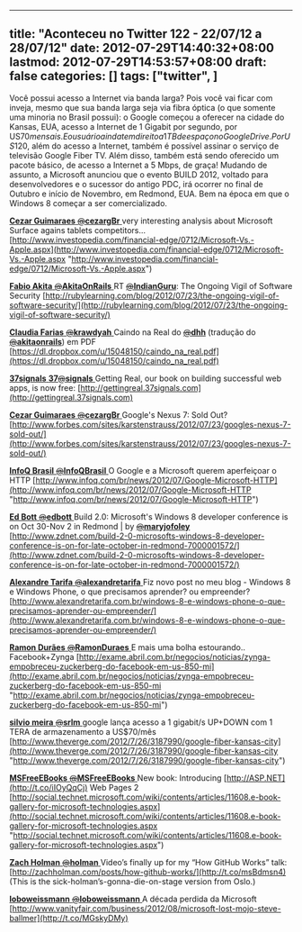 
---
title: "Aconteceu no Twitter 122 - 22/07/12 a 28/07/12"
date: 2012-07-29T14:40:32+08:00
lastmod: 2012-07-29T14:53:57+08:00
draft: false
categories: []
tags: ["twitter", ]
---


Você possui acesso a Internet via banda larga? Pois você vai ficar com inveja, mesmo que sua banda larga seja via fibra óptica (o que somente uma minoria no Brasil possui): o Google começou a oferecer na cidade do Kansas, EUA, acesso a Internet de 1 Gigabit por segundo, por US$70 mensais. E o usuário ainda tem direito a 1 TB de espaço no Google Drive. Por US$120, além do acesso a Internet, também é possível assinar o serviço de televisão Google Fiber TV. Além disso, também está sendo oferecido um pacote básico, de acesso a Internet a 5 Mbps, de graça! Mudando de assunto, a Microsoft anunciou que o evento BUILD 2012, voltado para desenvolvedores e o sucessor do antigo PDC, irá ocorrer no final de Outubro e início de Novembro, em Redmond, EUA. Bem na época em que o Windows 8 começar a ser comercializado. 

[**Cezar Guimaraes** ‏<s>@</s>**cezargBr** ](https://twitter.com/cezargBr)very interesting analysis about Microsoft Surface agains tablets competitors… [http://www.investopedia.com/financial-edge/0712/Microsoft-Vs.-Apple.aspx](http://www.investopedia.com/financial-edge/0712/Microsoft-Vs.-Apple.aspx "http://www.investopedia.com/financial-edge/0712/Microsoft-Vs.-Apple.aspx")   

[**Fabio Akita** ‏<s>@</s>**AkitaOnRails** ](https://twitter.com/AkitaOnRails)RT [<s>@</s>**IndianGuru**](https://twitter.com/IndianGuru): The Ongoing Vigil of Software Security [http://rubylearning.com/blog/2012/07/23/the-ongoing-vigil-of-software-security/](http://rubylearning.com/blog/2012/07/23/the-ongoing-vigil-of-software-security/)   

[**Claudia Farias** ‏<s>@</s>**krawdyah** ](https://twitter.com/krawdyah)Caindo na Real do [<s>@</s>**dhh**](https://twitter.com/dhh) (tradução do [<s>@</s>**akitaonrails**](https://twitter.com/akitaonrails)) em PDF [https://dl.dropbox.com/u/15048150/caindo_na_real.pdf](https://dl.dropbox.com/u/15048150/caindo_na_real.pdf)   

[**37signals** ‏<s>@</s>**37signals** ](https://twitter.com/37signals)Getting Real, our book on building successful web apps, is now free: [http://gettingreal.37signals.com](http://gettingreal.37signals.com)   

[**Cezar Guimaraes** ‏<s>@</s>**cezargBr** ](https://twitter.com/cezargBr)Google's Nexus 7: Sold Out? [http://www.forbes.com/sites/karstenstrauss/2012/07/23/googles-nexus-7-sold-out/](http://www.forbes.com/sites/karstenstrauss/2012/07/23/googles-nexus-7-sold-out/)   

[**InfoQ Brasil** ‏<s>@</s>**InfoQBrasil** ](https://twitter.com/InfoQBrasil) O Google e a Microsoft querem aperfeiçoar o HTTP [http://www.infoq.com/br/news/2012/07/Google-Microsoft-HTTP](http://www.infoq.com/br/news/2012/07/Google-Microsoft-HTTP "http://www.infoq.com/br/news/2012/07/Google-Microsoft-HTTP")   

[**Ed Bott** ‏<s>@</s>**edbott** ](https://twitter.com/edbott) Build 2.0: Microsoft's Windows 8 developer conference is on Oct 30-Nov 2 in Redmond | by [<s>@</s>**maryjofoley**](https://twitter.com/maryjofoley) [http://www.zdnet.com/build-2-0-microsofts-windows-8-developer-conference-is-on-for-late-october-in-redmond-7000001572/](http://www.zdnet.com/build-2-0-microsofts-windows-8-developer-conference-is-on-for-late-october-in-redmond-7000001572/)   

[**Alexandre Tarifa** ‏<s>@</s>**alexandretarifa** ](https://twitter.com/alexandretarifa) Fiz novo post no meu blog - Windows 8 e Windows Phone, o que precisamos aprender? ou empreender? [http://www.alexandretarifa.com.br/windows-8-e-windows-phone-o-que-precisamos-aprender-ou-empreender/](http://www.alexandretarifa.com.br/windows-8-e-windows-phone-o-que-precisamos-aprender-ou-empreender/)   

[**Ramon Durães** ‏<s>@</s>**RamonDuraes** ](https://twitter.com/RamonDuraes) E mais uma bolha estourando.. Facebook+Zynga [http://exame.abril.com.br/negocios/noticias/zynga-empobreceu-zuckerberg-do-facebook-em-us-850-mi](http://exame.abril.com.br/negocios/noticias/zynga-empobreceu-zuckerberg-do-facebook-em-us-850-mi "http://exame.abril.com.br/negocios/noticias/zynga-empobreceu-zuckerberg-do-facebook-em-us-850-mi")   

[**silvio meira** ‏<s>@</s>**srlm** ](https://twitter.com/srlm) google lança acesso a 1 gigabit/s UP+DOWN com 1 TERA de armazenamento a US$70/mês [http://www.theverge.com/2012/7/26/3187990/google-fiber-kansas-city](http://www.theverge.com/2012/7/26/3187990/google-fiber-kansas-city "http://www.theverge.com/2012/7/26/3187990/google-fiber-kansas-city")   

[**MSFreeEBooks** ‏<s>@</s>**MSFreeEBooks** ](https://twitter.com/MSFreeEBooks) New book: Introducing [http://ASP.NET](http://t.co/iIOyQqCj) Web Pages 2 [http://social.technet.microsoft.com/wiki/contents/articles/11608.e-book-gallery-for-microsoft-technologies.aspx](http://social.technet.microsoft.com/wiki/contents/articles/11608.e-book-gallery-for-microsoft-technologies.aspx "http://social.technet.microsoft.com/wiki/contents/articles/11608.e-book-gallery-for-microsoft-technologies.aspx")   

[**Zach Holman** ‏<s>@</s>**holman** ](https://twitter.com/holman) Video’s finally up for my “How GitHub Works” talk: [http://zachholman.com/posts/how-github-works/](http://t.co/msBdmsn4) (This is the sick-holman’s-gonna-die-on-stage version from Oslo.)   

[**loboweissmann** ‏<s>@</s>**loboweissmann** ](https://twitter.com/loboweissmann) A década perdida da Microsoft [http://www.vanityfair.com/business/2012/08/microsoft-lost-mojo-steve-ballmer](http://t.co/MGskyDMy)


